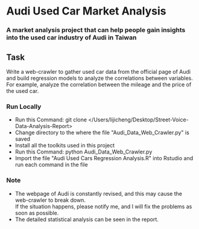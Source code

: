 # Audi Used Car Market Analysis

### A market analysis project that can help people gain insights into the used car industry of Audi in Taiwan

## Task
Write a web-crawler to gather used car data from the official page of Audi and build regression models to analyze the correlations between variables.
For example, analyze the correlation between the mileage and the price of the used car.

### Run Locally
* Run this Command: git clone </Users/lijicheng/Desktop/Street-Voice-Data-Analysis-Report>
* Change directory to the where the file "Audi_Data_Web_Crawler.py" is saved
* Install all the toolkits used in this project
* Run this Command: python Audi_Data_Web_Crawler.py
* Import the file "Audi Used Cars Regression Analysis.R" into Rstudio and run each command in the file

### Note
* The webpage of Audi is constantly revised, and this may cause the web-crawler to break down.  
If the situation happens, please notify me, and I will fix the problems as soon as possible.
* The detailed statistical analysis can be seen in the report.
